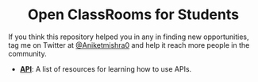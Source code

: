 <h1 align="center"> Open ClassRooms for Students </h1>


If you think this repository helped you in any in finding new opportunities, tag me on Twitter at [@Aniketmishra0](https://twitter.com/aniketmishra0) and help it reach more people in the community. 

- [**API**](README.md): A list of resources for learning how to use APIs.
